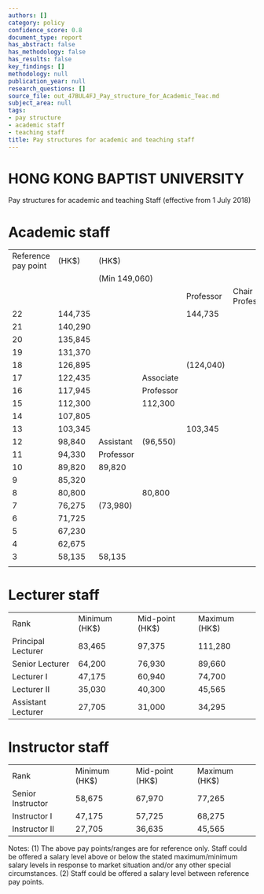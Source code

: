 ```yaml
---
authors: []
category: policy
confidence_score: 0.8
document_type: report
has_abstract: false
has_methodology: false
has_results: false
key_findings: []
methodology: null
publication_year: null
research_questions: []
source_file: out_47BUL4FJ_Pay_structure_for_Academic_Teac.md
subject_area: null
tags:
- pay structure
- academic staff
- teaching staff
title: Pay structures for academic and teaching staff
---
```


# HONG KONG BAPTIST UNIVERSITY

Pay structures for academic and teaching Staff (effective from 1 July 2018)

# Academic staff

<html><body><table><tr><td>Reference pay point</td><td>(HK$)</td><td colspan="4">(HK$)</td></tr><tr><td></td><td></td><td colspan="4">(Min 149,060)</td></tr><tr><td></td><td></td><td></td><td></td><td>Professor</td><td>Chair Professor</td></tr><tr><td>22</td><td>144,735</td><td></td><td></td><td>144,735</td><td></td></tr><tr><td>21</td><td>140,290</td><td></td><td></td><td></td><td></td></tr><tr><td>20</td><td>135,845</td><td></td><td></td><td></td><td></td></tr><tr><td>19</td><td>131,370</td><td></td><td></td><td></td><td></td></tr><tr><td>18</td><td>126,895</td><td></td><td></td><td>(124,040)</td><td></td></tr><tr><td>17</td><td>122,435</td><td></td><td>Associate</td><td></td><td></td></tr><tr><td>16</td><td>117,945</td><td></td><td>Professor</td><td></td><td></td></tr><tr><td>15</td><td>112,300</td><td></td><td>112,300</td><td></td><td></td></tr><tr><td>14</td><td>107,805</td><td></td><td></td><td></td><td></td></tr><tr><td>13</td><td>103,345</td><td></td><td></td><td>103,345</td><td></td></tr><tr><td>12</td><td>98,840</td><td>Assistant</td><td>(96,550)</td><td></td><td></td></tr><tr><td>11</td><td>94,330</td><td>Professor</td><td></td><td></td><td></td></tr><tr><td>10</td><td>89,820</td><td>89,820</td><td></td><td></td><td></td></tr><tr><td>9</td><td>85,320</td><td></td><td></td><td></td><td></td></tr><tr><td>8</td><td>80,800</td><td></td><td>80,800</td><td></td><td></td></tr><tr><td>7</td><td>76,275</td><td>(73,980)</td><td></td><td></td><td></td></tr><tr><td>6</td><td>71,725</td><td></td><td></td><td></td><td></td></tr><tr><td>5</td><td>67,230</td><td></td><td></td><td></td><td></td></tr><tr><td>4</td><td>62,675</td><td></td><td></td><td></td><td></td></tr><tr><td>3</td><td>58,135</td><td>58,135</td><td></td><td></td><td></td></tr><tr><td></td><td></td><td></td><td></td><td></td><td></td></tr></table></body></html>

# Lecturer staff

<html><body><table><tr><td>Rank</td><td>Minimum (HK$)</td><td>Mid-point (HK$)</td><td>Maximum (HK$)</td></tr><tr><td>Principal Lecturer</td><td>83,465</td><td>97,375</td><td>111,280</td></tr><tr><td>Senior Lecturer</td><td>64,200</td><td>76,930</td><td>89,660</td></tr><tr><td>Lecturer I</td><td>47,175</td><td>60,940</td><td>74,700</td></tr><tr><td>Lecturer II</td><td>35,030</td><td>40,300</td><td>45,565</td></tr><tr><td>Assistant Lecturer</td><td>27,705</td><td>31,000</td><td>34,295</td></tr></table></body></html>

# Instructor staff

<html><body><table><tr><td>Rank</td><td>Minimum (HK$)</td><td>Mid-point (HK$)</td><td>Maximum (HK$)</td></tr><tr><td>Senior Instructor</td><td>58,675</td><td>67,970</td><td>77,265</td></tr><tr><td>Instructor I</td><td>47,175</td><td>57,725</td><td>68,275</td></tr><tr><td>Instructor II</td><td>27,705</td><td>36,635</td><td>45,565</td></tr></table></body></html>

Notes: (1) The above pay points/ranges are for reference only. Staff could be offered a salary level above or below the stated maximum/minimum salary levels in response to market situation and/or any other special circumstances. (2) Staff could be offered a salary level between reference pay points.